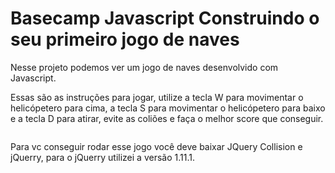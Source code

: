 # Basecamp Javascript Construindo o seu primeiro jogo de naves

Nesse projeto podemos ver um jogo de naves desenvolvido com Javascript.

Essas são as instruções para jogar, utilize a tecla W para movimentar o helicópetero para cima, a tecla S para movimentar o helicópetero para baixo e a tecla D para atirar, evite as coliões e faça o melhor score que conseguir.

<img id="programming-gif" src="imgs/jogo-naves.gif" alt="">


Para vc conseguir rodar esse jogo você deve baixar JQuery Collision e jQuerry, para o jQuerry utilizei a versão 1.11.1.